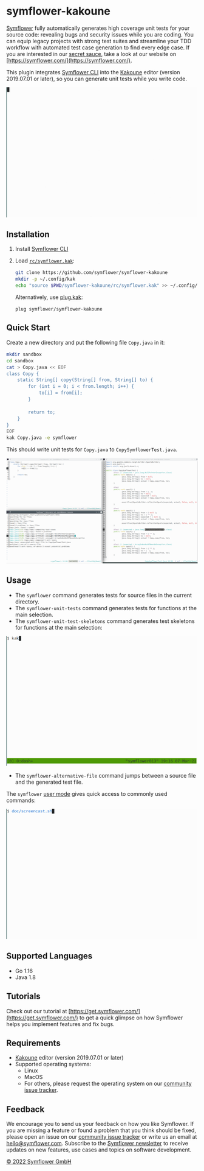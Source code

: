 # symflower-kakoune

[Symflower](https://symflower.com/) fully automatically generates high coverage unit tests for your source code: revealing bugs and security issues while you are coding. You can equip legacy projects with strong test suites and streamline your TDD workflow with automated test case generation to find every edge case. If you are interested in our [secret sauce](https://symflower.com/en/features/symbolic-execution-rules/), take a look at our website on [https://symflower.com/](https://symflower.com/).

This plugin integrates [Symflower CLI](https://symflower.com/en/products/symflower-cli/) into the [Kakoune](https://kakoune.org) editor (version 2019.07.01 or later), so you can generate unit tests while you write code.

[![Generate unit tests](doc/unit_tests.gif)](https://asciinema.org/a/QbvyPTOOyfu5FA713LV0ZuquY)

## Installation

1. Install [Symflower CLI](https://symflower.com/en/products/symflower-cli)
1. Load [`rc/symflower.kak`](rc/symflower.kak):

    ```sh
    git clone https://github.com/symflower/symflower-kakoune
    mkdir -p ~/.config/kak
    echo "source $PWD/symflower-kakoune/rc/symflower.kak" >> ~/.config/kak/kakrc
    ```

    Alternatively, use [plug.kak](https://github.com/andreyorst/plug.kak):

    ```kak
    plug symflower/symflower-kakoune
    ```

## Quick Start

Create a new directory and put the following file `Copy.java` in it:

```sh
mkdir sandbox
cd sandbox
cat > Copy.java << EOF
class Copy {
    static String[] copy(String[] from, String[] to) {
        for (int i = 0; i < from.length; i++) {
            to[i] = from[i];
        }

        return to;
    }
}
EOF
kak Copy.java -e symflower
```

This should write unit tests for `Copy.java` to `CopySymflowerTest.java`.

![symflower-kakoune in action](doc/symflower-kakoune.png)

## Usage

- The `symflower` command generates tests for source files in the current directory.
- The `symflower-unit-tests` command generates tests for functions at the main selection.
- The `symflower-unit-test-skeletons` command generates test skeletons for functions at the main selection:

[![Generate unit test skeletons](doc/unit_test_skeletons.gif)](https://asciinema.org/a/FA0Gf6znIlSzrw2Z2pRyfezGN)

- The `symflower-alternative-file` command jumps between a source file and the generated test file.

The `symflower` [user mode](https://github.com/mawww/kakoune/blob/master/doc%2Fpages%2Fmodes.asciidoc#user-modes) gives quick access to commonly used commands:

[![Generate unit tests (shortcuts)](doc/shortcuts.gif)](https://asciinema.org/a/LOZWpbmpKtnrafj3NjXpKIr16)

## Supported Languages

-   Go 1.16
-   Java 1.8

## Tutorials

Check out our tutorial at [https://get.symflower.com/](https://get.symflower.com/) to get a quick glimpse on how Symflower helps you implement features and fix bugs.

## Requirements

- [Kakoune](https://kakoune.org) editor (version 2019.07.01 or later)
- Supported operating systems:
  - Linux
  - MacOS
  - For others, please request the operating system on our [community issue tracker](https://github.com/symflower/symflower).

## Feedback

We encourage you to send us your feedback on how you like Symflower. If you are missing a feature or found a problem that you think should be fixed, please open an issue on our [community issue tracker](https://github.com/symflower/symflower/issues) or write us an email at [hello@symflower.com](mailto:hello@symflower.com). Subscribe to the [Symflower newsletter](https://symflower.com/en/products/symflower-cli/#newsletter-bottom-form) to receive updates on new features, use cases and topics on software development.

[© 2022 Symflower GmbH](https://symflower.com/en/imprint/)
